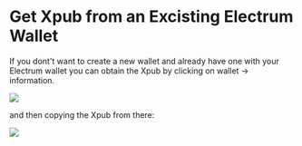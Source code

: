 # Get Xpub from an Excisting Electrum Wallet

If you dont't want to create a new wallet and already have one with your Electrum wallet you can obtain the Xpub by clicking on wallet -&gt; information.

![](https://docs.btcppay.com/uploads/images/gallery/2018-05-May/scaled-840-0/Yr8nRDMw7YdGxfW6-image-1527575420269.png)

and then copying the Xpub from there:

![](https://docs.btcppay.com/uploads/images/gallery/2018-05-May/scaled-840-0/1ggOJK0msR2rywUV-image-1527575457674.png)

